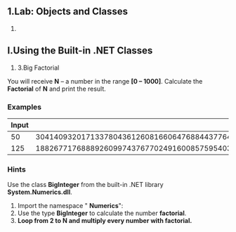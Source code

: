 ﻿## 1.Lab: Objects and Classes

1.
## I.Using the Built-in .NET Classes


1. 3.Big Factorial

You will receive **N** – a number in the range **[0 – 1000]**. Calculate the **Factorial** of **N** and print the result.

### Examples

| **Input** | **Output** |
| --- | --- |
| 50 | 30414093201713378043612608166064768844377641568960512000000000000 |
| 125 | 188267717688892609974376770249160085759540364871492425887598231508353156331613598866882932889495923133646405445930057740630161919341380597818883457558547055524326375565007131770880000000000000000000000000000000 |

### Hints

Use the class **BigInteger** from the built-in .NET library **System.Numerics.dll**.

1. Import the namespace &quot; **Numerics**&quot;:
2. Use the type **BigInteger** to calculate the number **factorial**.
3. **Loop from 2 to N and multiply every number with factorial.**



